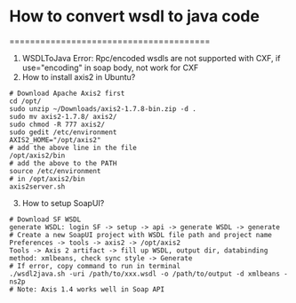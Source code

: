 # How to convert wsdl to java code
=======================================
1. WSDLToJava Error: Rpc/encoded wsdls are not supported with CXF, if use="encoding" in soap body, not work for CXF
2. How to install axis2 in Ubuntu?
```
# Download Apache Axis2 first
cd /opt/
sudo unzip ~/Downloads/axis2-1.7.8-bin.zip -d .
sudo mv axis2-1.7.8/ axis2/
sudo chmod -R 777 axis2/
sudo gedit /etc/environment
AXIS2_HOME="/opt/axis2"
# add the above line in the file
/opt/axis2/bin
# add the above to the PATH
source /etc/environment
# in /opt/axis2/bin
axis2server.sh
```
3. How to setup SoapUI?
```
# Download SF WSDL
generate WSDL: login SF -> setup -> api -> generate WSDL -> generate
# Create a new SoapUI project with WSDL file path and project name
Preferences -> tools -> axis2 -> /opt/axis2
Tools -> Axis 2 artifact -> fill up WSDL, output dir, databinding method: xmlbeans, check sync style -> Generate
# If error, copy command to run in terminal
./wsdl2java.sh -uri /path/to/xxx.wsdl -o /path/to/output -d xmlbeans -ns2p
# Note: Axis 1.4 works well in Soap API
```
